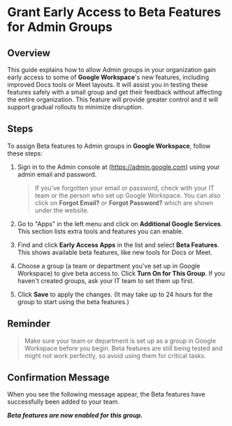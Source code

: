 # Grant Early Access to Beta Features for Admin Groups

## Overview

 This guide explains how to allow Admin groups in your organization gain early access to some of **Google Workspace**'s new features, including improved Docs tools or Meet layouts. It will assist you in testing these features safely with a small group and get their feedback without affecting the entire organization. This feature will provide greater control and it will support gradual rollouts to minimize disruption.
 
## Steps

To assign Beta features to Admin groups in **Google Workspace**, follow these steps:

1. Sign in to the Admin console at (https://admin.google.com) using your admin email and password. 

    > If you've forgotten your email or password, check with your IT team or the person who set up Google Workspace. You can also click on **Forgot Email?** or **Forgot Password?** which are shown under the website.

2. Go to "Apps" in the left menu and click on **Additional Google Services**. This section lists extra tools and features you can enable.

3. Find and click **Early Access Apps** in the list and select **Beta Features**. This shows available beta features, like new tools for Docs or Meet.

4. Choose a group (a team or department you've set up in Google Workspace) to give beta access to. Click **Turn On for This Group**. If you haven't created groups, ask your IT team to set them up first.

5. Click **Save** to apply the changes. (It may take up to 24 hours for the group to start using the beta features.)

## Reminder

> Make sure your team or department is set up as a group in Google Workspace before you begin. Beta features are still being tested and might not work perfectly, so avoid using them for critical tasks. 

## Confirmation Message

When you see the following message appear, the Beta features have successfully been added to your team.

***Beta features are now enabled for this group.***
